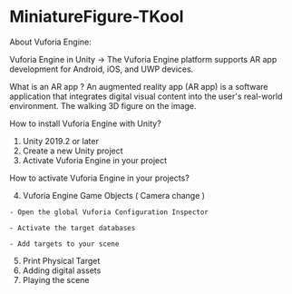 # MiniatureFigure-TKool

About Vuforia Engine:

Vuforia Engine in Unity
-> The Vuforia Engine platform supports AR app development for Android, iOS, and UWP devices.

What is an AR app ?
An augmented reality app (AR app) is a software application that integrates digital visual content into the user's real-world environment. The walking 3D figure on the image.

How to install Vuforia Engine with Unity?
  1. Unity 2019.2 or later
  2. Create a new Unity project
  3. Activate Vuforia Engine in your project

How to activate Vuforia Engine in your projects?

  4. Vuforia Engine Game Objects ( Camera change )
  
    - Open the global Vuforia Configuration Inspector
    
    - Activate the target databases
    
    - Add targets to your scene
    
  5. Print Physical Target
  6. Adding digital assets
  7. Playing the scene


